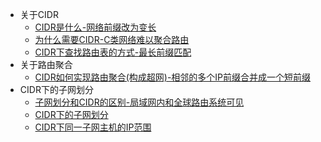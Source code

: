 
- 关于CIDR
	- [CIDR是什么-网络前缀改为变长](CIDR是什么-网络前缀改为变长.md)
	- [为什么需要CIDR-C类网络难以聚合路由](考研/408/计算机网络/为什么需要CIDR-C类网络难以聚合路由.md)
	- [CIDR下查找路由表的方式-最长前缀匹配](CIDR下查找路由表的方式-最长前缀匹配.md)
- 关于路由聚合
	- [CIDR如何实现路由聚合(构成超网)-相邻的多个IP前缀合并成一个短前缀](CIDR如何实现路由聚合(构成超网)-相邻的多个IP前缀合并成一个短前缀.md)
- CIDR下的子网划分
	- [子网划分和CIDR的区别-局域网内和全球路由系统可见](考研/408/计算机网络/子网划分和CIDR的区别-局域网内和全球路由系统可见.md)
	- [CIDR下的子网划分](考研/408/计算机网络/CIDR下的子网划分.md)
	- [CIDR下同一子网主机的IP范围](考研/408/计算机网络/CIDR下同一子网主机的IP范围.md)

